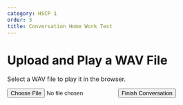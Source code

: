 ```yaml
---
category: HSCP 1
order: 3
title: Conversation Home Work Test
---
```

<script src="{{ site.baseurl }}/scripts/track.js"></script>
<h1>Upload and Play a WAV File</h1>
<p>Select a WAV file to play it in the browser.</p>
<input type="file" id="fileInput" accept=".wav">
<audio id="audioPlayer" controls style="display: none;"></audio>
<button id="conversation-saveButton">Finish Conversation</button>
<script>
tracker();
const fileInput = document.getElementById('fileInput');
const audioPlayer = document.getElementById('audioPlayer');
const audioBlobList=[];
fileInput.addEventListener('change', function(event) {
            const file = event.target.files[0];
            if (file) {
                audioBlobList.push(file)
                const objectURL = URL.createObjectURL(file);
                audioPlayer.src = objectURL;
                audioPlayer.style.display = 'block';
                audioPlayer.play();
            }
  });
const saveButton = document.getElementById("conversation-saveButton");
saveButton.addEventListener("click",async function(event) {
    const formData = new FormData();
    const filename = `audio.wav`;
    formData.append(`audioFiles[]`,audioBlobList[0], filename);
    const messageArray = "test";
    textContent.trim();
    formData.append("content",JSON.stringify(messageArray));
    formData.append("work","conversation");
    fetch('https://infinite-sands-52519-06605f47cb30.herokuapp.com/save_form', {
        method: 'POST',
        headers: {
            'Authorization': sessionStorage.getItem('sessionToken')
        },
        body: formData
    })
    .then(response => {
            if (response.status === 401) {
                // Handle 401 Unauthorized - user is not authenticated
                console.log('Unauthorized! Redirecting to login...');
                // Redirect to login page (or handle error accordingly)
                window.location.href = "https://mperumal-usd.github.io/ita/Login"; // Redirect to login page
                return; // Stop further execution if 401 is encountered
            }
            // If the status is OK or other success code, handle it
            return response.json();  // Parse the JSON response
    })
    .then(data => {
            alert('Work saved successfully!  ' + (data.id ? "id :" + data.id : ""));
        })
    .catch(error => {
            alert('Failed to save work.'+ JSON.stringify(error));
    });
});
</script>
<div id="tracker"></div>

